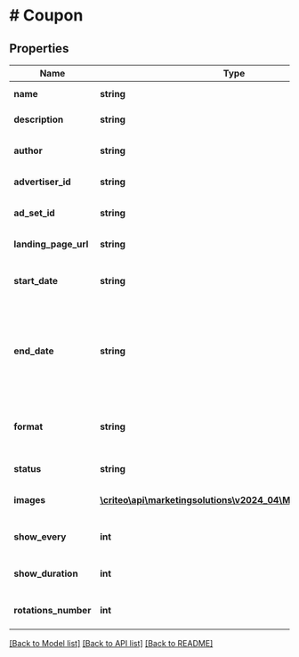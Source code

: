 # # Coupon

## Properties

Name | Type | Description | Notes
------------ | ------------- | ------------- | -------------
**name** | **string** | The name of the Coupon | [optional]
**description** | **string** | The description of the Coupon | [optional]
**author** | **string** | The login of the person who created this Coupon | [optional]
**advertiser_id** | **string** | Advertiser linked to the Coupon | [optional]
**ad_set_id** | **string** | The id of the Ad Set on which the Coupon is applied to | [optional]
**landing_page_url** | **string** | Web redirection of the landing page url | [optional]
**start_date** | **string** | The date when the Coupon will be launched  String must be in ISO8601 format | [optional]
**end_date** | **string** | The date when when we will stop to show this Coupon. If the end date is not specified (i.e. null) then the Coupon will go on forever  String must be in ISO8601 format | [optional]
**format** | **string** | Format of the Coupon, it can have two values: \&quot;FullFrame\&quot; or \&quot;LogoZone\&quot; | [optional]
**status** | **string** | The status of the Coupon | [optional]
**images** | [**\criteo\api\marketingsolutions\v2024_04\Model\ImageSlide[]**](ImageSlide.md) | List of slides containing the image URLs | [optional]
**show_every** | **int** | Show the Coupon every N seconds (between 1 and 10) | [optional]
**show_duration** | **int** | Show Coupon for a duration of N seconds (between 1 and 5) | [optional]
**rotations_number** | **int** | Number of rotations for the Coupons (from 1 to 10 times) | [optional]

[[Back to Model list]](../../README.md#models) [[Back to API list]](../../README.md#endpoints) [[Back to README]](../../README.md)
